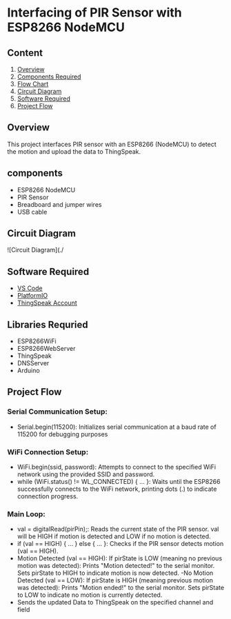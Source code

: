 # Interfacing of PIR Sensor with ESP8266 NodeMCU
## Content

1. [Overview](#overview)
2. [Components Required](#components)
3. [Flow Chart](#flow-chart)
4. [Circuit Diagram](#circuit-diagram)
5. [Software Required](#software-required)
6. [Project Flow](#project-flow)

## Overview
This project interfaces PIR sensor with an ESP8266 (NodeMCU) to detect the motion and upload the data to ThingSpeak.

## components
- ESP8266 NodeMCU
- PIR Sensor
- Breadboard and jumper wires
- USB cable 


## Circuit Diagram
![Circuit Diagram](./

## Software Required
- [VS Code](https://code.visualstudio.com/)
- [PlatformIO](https://platformio.org/)
- [ThingSpeak Account](https://thingspeak.com/)

## Libraries Requried
- ESP8266WiFi
- ESP8266WebServer
- ThingSpeak
- DNSServer
- Arduino

## Project Flow

### Serial Communication Setup:
- Serial.begin(115200): Initializes serial communication at a baud rate of 115200 for debugging purposes

### WiFi Connection Setup:
- WiFi.begin(ssid, password): Attempts to connect to the specified WiFi network using the provided SSID and password.
- while (WiFi.status() != WL_CONNECTED) { ... }: Waits until the ESP8266 successfully connects to the WiFi network, printing dots (.) to indicate connection progress.

### Main Loop:
- val = digitalRead(pirPin);: Reads the current state of the PIR sensor. val will be HIGH if motion is detected and LOW if no motion is detected.
- if (val == HIGH) { ... } else { ... }: Checks if the PIR sensor detects motion (val == HIGH).
- Motion Detected (val == HIGH):
   If pirState is LOW (meaning no previous motion was detected):
   Prints "Motion detected!" to the serial monitor.
   Sets pirState to HIGH to indicate motion is now detected.
-No Motion Detected (val == LOW):
   If pirState is HIGH (meaning previous motion was detected):
   Prints "Motion ended!" to the serial monitor.
   Sets pirState to LOW to indicate no motion is currently detected.
- Sends the updated Data to ThingSpeak on the specified channel and field 
  
  
